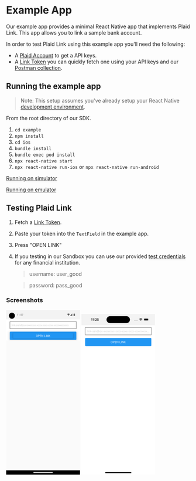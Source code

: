 # Example App

Our example app provides a minimal React Native app that implements Plaid Link. This app allows you to link a sample bank account.

In order to test Plaid Link using this example app you'll need the following:

- A [Plaid Account](https://dashboard.plaid.com/signup) to get a API keys.
- A [Link Token](https://plaid.com/docs/api/tokens/#linktokencreate) you can quickly fetch one using your API keys and our [Postman collection](https://plaid.com/docs/api/postman/).

## Running the example app

> Note: This setup assumes you've already setup your React Native [development environment](https://reactnative.dev/docs/environment-setup). 

From the root directory of our SDK. 

1. `cd example`
2. `npm install`
3. `cd ios`
4. `bundle install`
5. `bundle exec pod install`
6. `npx react-native start`
7. `npx react-native run-ios` or `npx react-native run-android`

[Running on simulator](https://reactnative.dev/docs/running-on-simulator-ios)

[Running on emulator](https://stackoverflow.com/a/63994477/7245977)

## Testing Plaid Link

1. Fetch a [Link Token](https://plaid.com/docs/api/tokens/#linktokencreate).
2. Paste your token into the `TextField` in the example app.
3. Press "OPEN LINK"
4. If you testing in our Sandbox you can use our provided [test credentials](https://plaid.com/docs/sandbox/test-credentials/) for any financial institution.

	> username: user_good
	
	> password: pass_good

### Screenshots

<img src=./images/android_screenshot.png width=40%>
<img src=./images/ios_screenshot.png width=40%>


